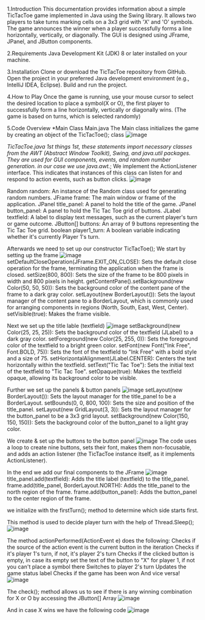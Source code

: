 1.Introduction 
This documentation provides information about a simple TicTacToe game implemented in Java using the Swing library. 
It allows two players to take turns marking cells on a 3x3 grid with 'X' and 'O' symbols. 
The game announces the winner when a player successfully forms a line horizontally, vertically, or diagonally. 
The GUI is designed using JFrame, JPanel, and JButton components.

2.Requirements 
Java Development Kit (JDK) 8 or later installed on your machine.

3.Installation 
Clone or download the TicTacToe repository from GitHub. Open the project in your preferred Java development environment (e.g., IntelliJ IDEA, Eclipse). Build and run the project.

4.How to Play 
Once the game is running, use your mouse cursor to select the desired location to place a symbol(X or O), the first player to successfully form a line horizontally, vertically or diagonally wins.
(The game is based on turns, which is selected randomly)

5.Code Overview
*Main Class Main.java 
The Main class initializes the game by creating an object of the TicTacToe(); class
![image](https://github.com/efteilucian/TicTacToe/assets/102920747/106b7991-a623-4596-afad-ada86d9c0cec)



*TicTacToe.java
1st things 1st, these statements import necessary classes from the AWT (Abstract Window Toolkit), Swing, and java.util packages. 
They are used for GUI components, events, and random number generation.
in our case we use java.awt.*;
We implement the ActionListener interface. This indicates that instances of this class can listen for and respond to action events, such as button clicks.
![image](https://github.com/efteilucian/TicTacToe/assets/102920747/e25acd34-5071-443d-a9b3-a4d17a942d11)

Random random: An instance of the Random class used for generating random numbers.
JFrame frame: The main window or frame of the application.
JPanel title_panel: A panel to hold the title of the game.
JPanel button_panel: A panel to hold the Tic Tac Toe grid of buttons.
JLabel textfield: A label to display text messages, such as the current player's turn or game outcome.
JButton[] buttons: An array of 9 buttons representing the Tic Tac Toe grid.
boolean player1_turn: A boolean variable indicating whether it's currently Player 1's turn.


Afterwards we need to set up our constructor TicTacToe();
We start by setting up the frame
![image](https://github.com/efteilucian/TicTacToe/assets/102920747/40279d83-389e-4154-b416-a93dd4b6e934)
setDefaultCloseOperation(JFrame.EXIT_ON_CLOSE): Sets the default close operation for the frame, terminating the application when the frame is closed.
setSize(800, 800): Sets the size of the frame to be 800 pixels in width and 800 pixels in height.
getContentPane().setBackground(new Color(50, 50, 50)): Sets the background color of the content pane of the frame to a dark gray color.
setLayout(new BorderLayout()): Sets the layout manager of the content pane to a BorderLayout, which is commonly used for arranging components in regions (North, South, East, West, Center).
setVisible(true): Makes the frame visible.

Next we set up the title lable (textfield)
![image](https://github.com/efteilucian/TicTacToe/assets/102920747/b6168616-2959-43b8-9c23-905c3e6cbf20)
setBackground(new Color(25, 25, 25)): Sets the background color of the textfield (JLabel) to a dark gray color.
setForeground(new Color(25, 255, 0)): Sets the foreground color of the textfield to a bright green color.
setFont(new Font("Ink Free", Font.BOLD, 75)): Sets the font of the textfield to "Ink Free" with a bold style and a size of 75.
setHorizontalAlignment(JLabel.CENTER): Centers the text horizontally within the textfield.
setText("Tic Tac Toe"): Sets the initial text of the textfield to "Tic Tac Toe".
setOpaque(true): Makes the textfield opaque, allowing its background color to be visible.

Further we set up the panels & button panels
![image](https://github.com/efteilucian/TicTacToe/assets/102920747/416e9c86-0cd2-48f4-a9c3-0a2fdbafd2b4)
setLayout(new BorderLayout()): Sets the layout manager for the title_panel to be a BorderLayout.
setBounds(0, 0, 800, 100): Sets the size and position of the title_panel.
setLayout(new GridLayout(3, 3)): Sets the layout manager for the button_panel to be a 3x3 grid layout.
setBackground(new Color(150, 150, 150)): Sets the background color of the button_panel to a light gray color.

We create & set up the buttons to the button panel
![image](https://github.com/efteilucian/TicTacToe/assets/102920747/fd406afb-1eed-431c-932f-f3fac671c5af)
The code uses a loop to create nine buttons, sets their font, makes them non-focusable, and adds an action listener (the TicTacToe instance itself, as it implements ActionListener).

In the end we add our final components to the JFrame
![image](https://github.com/efteilucian/TicTacToe/assets/102920747/18877fa3-446c-4ede-b52b-dd39601a40dc)
title_panel.add(textfield): Adds the title label (textfield) to the title_panel.
frame.add(title_panel, BorderLayout.NORTH): Adds the title_panel to the north region of the frame.
frame.add(button_panel): Adds the button_panel to the center region of the frame.

we initialize with the firstTurn(); method to determine which side starts first.


This method is used to decide player turn with the help of Thread.Sleep();
![image](https://github.com/efteilucian/TicTacToe/assets/102920747/30e9e3f9-5f85-40b6-94e1-533ea04504fb)

The method actionPerformed(ActionEvent e) does the following:
Checks if the source of the action event is the current button in the iteration
Checks if it's player 1's turn, if not, it's player 2's turn
Checks if the clicked button is empty, in case its empty set the text of the button to "X" for player 1, if not you can't place a symbol there
Switches to player 2's turn
Updates the game status label
Checks if the game has been won 
And vice versa!
![image](https://github.com/efteilucian/TicTacToe/assets/102920747/d7c2e15b-06e1-4e71-967a-6f4f5f916a60)


The check(); method allows us to see if there is any winning combination for X or O by accessing the JButton[] Array
![image](https://github.com/efteilucian/TicTacToe/assets/102920747/08c06902-c1b9-4802-873e-ebb075270813)


And in case X wins we have the following code 
![image](https://github.com/efteilucian/TicTacToe/assets/102920747/92cf98d5-8835-48b0-85ce-78b8b53c2859)






   
